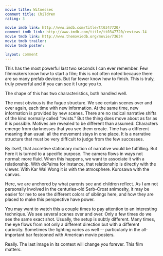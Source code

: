 ```yaml
---
movie title: Witnesses
comment title: Children
rating: 3

movie imdb link: http://www.imdb.com/title/tt0347720/
comment imdb link: http://www.imdb.com/title/tt0347720/reviews-14
movie tmdb link: http://www.themoviedb.org/movie/73634
movie tmdb trailer: 
movie tmdb poster: 

layout: comment
---
```


This has the most powerful last two seconds I can ever remember. Few filmmakers know how to start a film; this is not often noted because there are so many prefab devices. But far fewer know how to finish. This is truly, truly powerful and if you can see it I urge you to.

The shape of this has two characteristics, both handled well.

The most obvious is the fugue structure. We see certain scenes over and over again, each time with new information. At the same time, new information is provided by new scenes. There are no radical narrative shifts of the kind normally called "twists." But the thing does move about as far as it is possible. Motives are revealed to be different than assumed. Characters emerge from darknesses that you see them create. Time has a different meaning than usual: all the movement stays in one place. It is a narrative structure that must be very difficult to judge from the few successes. 

By itself, that accretive stationary motion of narrative would be fulfilling. But here it is turned to a specific purpose. The camera flows in ways not normal: more fluid. When this happens, we want to associate it with a relationship. With dePalma for instance, that relationship is directly with the viewer. With Kar Wai Wong it is with the atmosphere. Kurosawa with the canvas. 

Here, we are anchored by what parents see and children reflect. As I am not personally involved in the centuries-old Serb-Croat animosity, it may be easier for me to see the different colors of siblings here, and how they are placed to make this perspective have power.

You may want to watch this a couple times to pay attention to an interesting technique. We see several scenes over and over. Only a few times do we see the same exact shot. Usually, the setup is subtly different. Many times, the eye flows from not only a different direction but with a different curiosity. Sometimes the lighting varies as well -- particularly in the all- important bar festooned with American movie posters.

Really. The last image in its context will change you forever. This film matters.